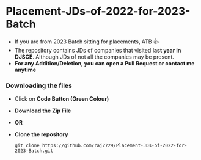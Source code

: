 # Placement-JDs-of-2022-for-2023-Batch

- If you are from 2023 Batch sitting for placements, ATB 👍
- The repository contains JDs of companies that visited **last year in DJSCE**. Although JDs of not all the companies may be present. 
- **For any Addition/Deletion, you can open a Pull Request or contact me anytime**

### Downloading the files

- Click on **Code Button (Green Colour)**
- **Download the Zip File**

- **OR**

- **Clone the repository**
  ```
  git clone https://github.com/raj2729/Placement-JDs-of-2022-for-2023-Batch.git
  ```

